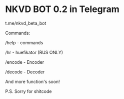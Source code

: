 # NKVD BOT 0.2 in Telegram
t.me/nkvd_beta_bot

Commands:

/help - commands

/hr - huefikator (RUS ONLY)

/encode <text> <key> - Encoder

/decode <text> <key> - Decoder

And more function's soon!

P.S. Sorry for shitcode
